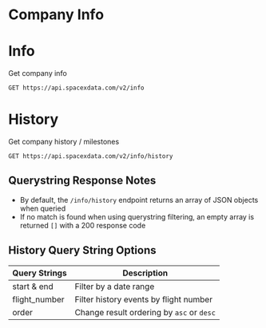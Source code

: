 # Company Info

# Info
Get company info
```http
GET https://api.spacexdata.com/v2/info
```

# History
Get company history / milestones
```http
GET https://api.spacexdata.com/v2/info/history
```

## Querystring Response Notes
* By default, the `/info/history` endpoint returns an array of JSON objects when queried
* If no match is found when using querystring filtering, an empty array is returned `[]` with a 200 response code

## History Query String Options
| Query Strings  | Description |
| ------------- | ------------- |
| start & end  | Filter by a date range |
| flight\_number  | Filter history events by flight number |
| order  | Change result ordering by `asc` or `desc` |